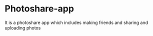 # Photoshare-app
It is a photoshare app which includes making friends and sharing and uploading photos
